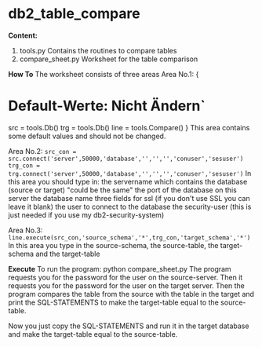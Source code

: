 # db2_table_compare

**Content:**
1. tools.py
   Contains the routines to compare tables
2. compare_sheet.py
   Worksheet for the table comparison

**How To**
The worksheet consists of three areas
Area No.1: 
{
# Default-Werte: Nicht Ändern`
src = tools.Db()
trg = tools.Db()
line = tools.Compare()
}
This area contains some default values and should not be changed.

Area No.2:
`src_con = src.connect('server',50000,'database','','','','conuser','sesuser')`
`trg_con = trg.connect('server',50000,'database','','','','conuser','sesuser')`
In this area you should type in:
   the servername which contains the database (source or target) "could be the same"
   the port of the database on this server
   the database name
   three fields for ssl (if you don't use SSL you can leave it blank)
   the user to connect to the database
   the security-user (this is just needed if you use my db2-security-system)
   
Area No.3:
`line.execute(src_con,'source_schema','*',trg_con,'target_schema','*')`
In this area you type in the source-schema, the source-table, the target-schema and the target-table

**Execute**
To run the program: python compare_sheet.py
The program requests you for the password for the user on the source-server.
Then it requests you for the password for the user on the target server.
Then the program compares the table from the source with the table in the target
and print the SQL-STATEMENTS to make the target-table equal to the source-table.

Now you just copy the SQL-STATEMENTS and run it in the target database and make the
target-table equal to the source-table.
